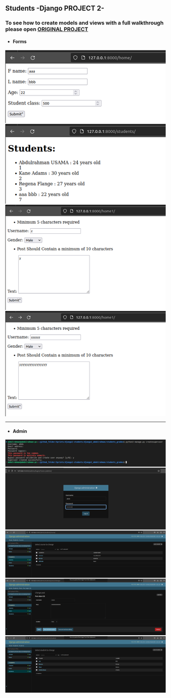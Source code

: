 ## **Students -Django PROJECT 2-**

### To see how to create models and views with a full walkthrough please open [ORIGINAL PROJECT](https://github.com/abdulrahman102/Django2-students)

- #### **Forms**  
![](https://github.com/abdulrahman102/Django2-students/blob/master/screenshots/16.png)  
![](https://github.com/abdulrahman102/Django2-students/blob/master/screenshots/17.png)  
![](https://github.com/abdulrahman102/Django2-students/blob/master/screenshots/18.png)  
![](https://github.com/abdulrahman102/Django2-students/blob/master/screenshots/19.png)  

---

- #### **Admin**  
![](https://github.com/abdulrahman102/Django2-students/blob/master/screenshots/20.png)  
![](https://github.com/abdulrahman102/Django2-students/blob/master/screenshots/21.png)  
![](https://github.com/abdulrahman102/Django2-students/blob/master/screenshots/22.png)  
![](https://github.com/abdulrahman102/Django2-students/blob/master/screenshots/23.png)  
![](https://github.com/abdulrahman102/Django2-students/blob/master/screenshots/24.png)  



